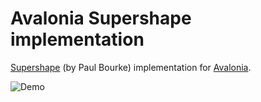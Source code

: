 # Avalonia Supershape implementation
[Supershape](http://paulbourke.net/geometry/supershape/) (by Paul Bourke) implementation for [Avalonia](https://avaloniaui.net/).

<img src="img/supershape.gif" alt="Demo">
